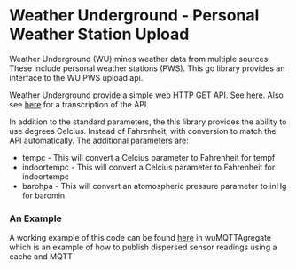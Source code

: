 # Weather Underground - Personal Weather Station Upload

Weather Underground (WU) mines weather data from multiple sources. These include personal weather stations (PWS). This go library provides an interface to the WU PWS upload api.

Weather Underground provide a simple web HTTP GET API. See [here](http://wiki.wunderground.com/index.php/PWS_-_Upload_Protocol). Also see [here](./API.md) for a transcription of the API.

In addition to the standard parameters, the this library provides the ability to use degrees Celcius. Instead of Fahrenheit, with conversion to match the API automatically. The additional parameters are:
  - tempc - This will convert a Celcius parameter to Fahrenheit for tempf
  - indoortempc - This will convert a Celcius parameter to Fahrenheit for indoortempc
  - barohpa - This will convert an atomospheric pressure parameter to inHg for baromin

### An Example

A working example of this code can be found [here](../wuMQTTAgregate) in wuMQTTAgregate which is an example of how to publish dispersed sensor readings using a cache and MQTT
